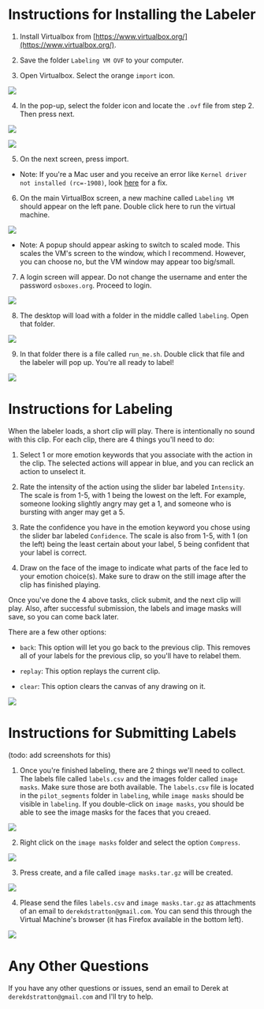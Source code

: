 # Instructions for Installing the Labeler

1. Install Virtualbox from [https://www.virtualbox.org/](https://www.virtualbox.org/). 

2. Save the folder `Labeling VM OVF` to your computer.

3. Open Virtualbox. Select the orange `import` icon.

![](labeling_screenshots/vbox1.png)

4. In the pop-up, select the folder icon and locate the `.ovf` file from step 2. 
   Then press next.
   
![](labeling_screenshots/vbox_import.png)

![](labeling_screenshots/vbox_import_choose.png)
   
5. On the next screen, press import. 

* Note: If you're a Mac user and you receive an error like `Kernel driver not installed
  (rc=-1908)`, look [here](https://www.howtogeek.com/658047/how-to-fix-virtualboxs-%E2%80%9Ckernel-driver-not-installed-rc-1908-error/) 
  for a fix.

6. On the main VirtualBox screen, a new machine called `Labeling VM` should
appear on the left pane. Double click here to run the virtual machine.
   
![](labeling_screenshots/vbox2.png)

* Note: A popup should appear asking to switch to scaled mode. This scales
the VM's screen to the window, which I recommend. However, you can choose no, but
the VM window may appear too big/small.
   
7. A login screen will appear. Do not change the username and enter the 
   password `osboxes.org`. Proceed to login.
   
![](labeling_screenshots/login_screen.png)

8. The desktop will load with a folder in the middle called `labeling`. 
Open that folder.
   
![](labeling_screenshots/home_screen.png)

9. In that folder there is a file called `run_me.sh`. Double click that file
and the labeler will pop up. You're all ready to label!
   
![](labeling_screenshots/labeling_folder.png)
   
# Instructions for Labeling

When the labeler loads, a short clip will play. There is intentionally no 
sound with this clip. For each clip, there are 4 things you'll need
to do:

1. Select 1 or more emotion keywords that you associate with the
action in the clip. The selected actions will appear in blue, and
you can reclick an action to unselect it.
   
2. Rate the intensity of the action using the slider bar labeled
`Intensity`. The scale is from 1-5, with 1 being the lowest on the
left. For example, someone looking slightly angry may get a 1, and
someone who is bursting with anger may get a 5.
   
3. Rate the confidence you have in the emotion keyword you chose using
the slider bar labeled `Confidence`. The scale is also from 1-5, with
1 (on the left) being the least certain about your label, 5 being
confident that your label is correct.
   
4. Draw on the face of the image to indicate what parts of the
face led to your emotion choice(s). Make sure to draw on the still image
after the clip has finished playing.

Once you've done the 4 above tasks, click submit, and the next
clip will play. Also, after successful submission, the labels and
image masks will save, so you can come back later.

There are a few other options:

* `back`: This option will let you go back to the previous clip. This
removes all of your labels for the previous clip, so you'll have to 
  relabel them.
  
* `replay`: This option replays the current clip.

* `clear`: This option clears the canvas of any drawing on it.

![](labeling_screenshots/labeler.png)
   
# Instructions for Submitting Labels

(todo: add screenshots for this)

1. Once you're finished labeling, there are 2 things we'll need to collect. The 
   labels file called `labels.csv` and the images folder called `image masks`.
   Make sure those are both available. The `labels.csv` file is located in
   the `pilot_segments` folder in `labeling`, while `image masks` should be
   visible in `labeling`. If you double-click on `image masks`, you should be able
   to see the image masks for the faces that you creaed.
   
![](labeling_screenshots/labels_csv_loc.png)
   
2. Right click on the `image masks` folder and select the option `Compress`.

![](labeling_screenshots/image_masks_compress.png)

3. Press create, and a file called `image masks.tar.gz` will be created.

![](labeling_screenshots/create_tar_gz.png)

4. Please send the files `labels.csv` and `image masks.tar.gz` as attachments
of an email to `derekdstratton@gmail.com`. You can send this through the
Virtual Machine's browser (it has Firefox available in the bottom left).
   
![](labeling_screenshots/gmail.png)

# Any Other Questions

If you have any other questions or issues, send an email to Derek at
`derekdstratton@gmail.com` and I'll try to help.